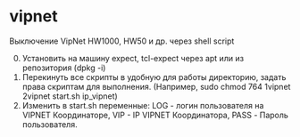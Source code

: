 # vipnet
Выключение VipNet HW1000, HW50 и др. через shell script

0. Установить на машину expect, tcl-expect через apt или из репозитория (dpkg -i)
1. Перекинуть все скрипты в удобную для работы директорию, задать права скриптам для выполнения.
(Например, sudo chmod 764 1vipnet 2vipnet start.sh ip_vipnet)
2. Изменить в start.sh переменные: LOG - логин пользователя на VIPNET Координаторе, VIP - IP VIPNET Координатора, PASS - Пароль пользователя.
